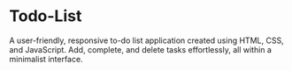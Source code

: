 # Todo-List
A user-friendly, responsive to-do list application created using HTML, CSS, and JavaScript. Add, complete, and delete tasks effortlessly, all within a minimalist interface.
